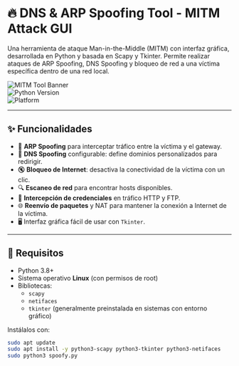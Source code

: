 # 🔥 DNS & ARP Spoofing Tool - MITM Attack GUI

Una herramienta de ataque Man-in-the-Middle (MITM) con interfaz gráfica, desarrollada en Python y basada en Scapy y Tkinter. Permite realizar ataques de ARP Spoofing, DNS Spoofing y bloqueo de red a una víctima específica dentro de una red local.

![MITM Tool Banner](https://img.shields.io/badge/status-Development-orange)  
![Python Version](https://img.shields.io/badge/python-3.8%2B-blue)  
![Platform](https://img.shields.io/badge/platform-Linux-lightgrey)

---

## ✨ Funcionalidades

- 🎯 **ARP Spoofing** para interceptar tráfico entre la víctima y el gateway.
- 🧠 **DNS Spoofing** configurable: define dominios personalizados para redirigir.
- 🔇 **Bloqueo de Internet**: desactiva la conectividad de la víctima con un clic.
- 🔍 **Escaneo de red** para encontrar hosts disponibles.
- 🔐 **Intercepción de credenciales** en tráfico HTTP y FTP.
- 🌐 **Reenvío de paquetes** y NAT para mantener la conexión a Internet de la víctima.
- 🖥️ Interfaz gráfica fácil de usar con `Tkinter`.

---

## 🧪 Requisitos

- Python 3.8+
- Sistema operativo **Linux** (con permisos de root)
- Bibliotecas:
  - `scapy`
  - `netifaces`
  - `tkinter` (generalmente preinstalada en sistemas con entorno gráfico)

Instálalos con:

```bash
sudo apt update
sudo apt install -y python3-scapy python3-tkinter python3-netifaces
sudo python3 spoofy.py
```

